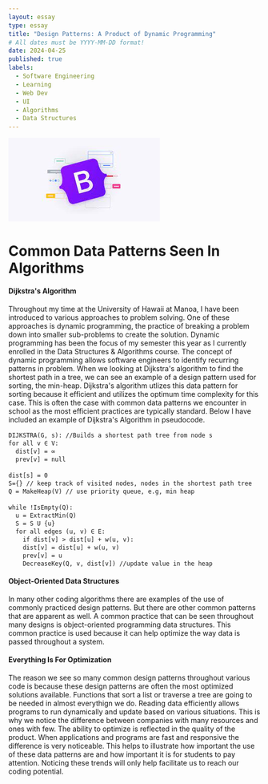 ```yaml
---
layout: essay
type: essay
title: "Design Patterns: A Product of Dynamic Programming"
# All dates must be YYYY-MM-DD format!
date: 2024-04-25
published: true
labels:
  - Software Engineering
  - Learning
  - Web Dev
  - UI
  - Algorithms
  - Data Structures
---
```


<img width="303px" class="rounded float-start pe-4" src="../img/bootstrap5-icon.jpg">

<h1>Common Data Patterns Seen In Algorithms</h1>
<h4>Dijkstra's Algorithm</h4>
Throughout my time at the University of Hawaii at Manoa, I have been introduced to various approaches to problem solving. One of these approaches is dynamic programming, the practice of breaking a problem down into smaller sub-problems to create the solution. Dynamic programming has been the focus of my semester this year as I currently enrolled in the Data Structures & Algorithms course. The concept of dynamic programming allows software engineers to identify recurring patterns in problem. When we looking at Dijkstra's algorithm to find the shortest path in a tree, we can see an example of a design pattern used for sorting, the min-heap. Dijkstra's algorithm utlizes this data pattern for sorting because it efficient and utilizes the optimum time complexity for this case. This is often the case with common data patterns we encounter in school as the most efficient practices are typically standard. Below I have included an example of Dijkstra's Algorithm in pseudocode.

```
DIJKSTRA(G, s): //Builds a shortest path tree from node s
for all v ∈ V:
  dist[v] = ∞
  prev[v] = null

dist[s] = 0
S={} // keep track of visited nodes, nodes in the shortest path tree
Q = MakeHeap(V) // use priority queue, e.g, min heap

while !IsEmpty(Q):
  u = ExtractMin(Q)
  S = S U {u}
  for all edges (u, v) ∈ E:
    if dist[v] > dist[u] + w(u, v):
    dist[v] = dist[u] + w(u, v)
    prev[v] = u
    DecreaseKey(Q, v, dist[v]) //update value in the heap
```
<h4>Object-Oriented Data Structures</h4>
In many other coding algorithms there are examples of the use of commonly practiced design patterns. But there are other common patterns that are apparent as well. A common practice that can be seen throughout many designs is object-oriented programming data structures. This common practice is used because it can help optimize the way data is passed throughout a system.

<h4>Everything Is For Optimization</h4>
The reason we see so many common design patterns throughout various code is because these design patterns are often the most optimized solutions available. Functions that sort a list or traverse a tree are going to be needed in almost everythign we do. Reading data efficiently allows programs to run dynamically and update based on various situations. This is why we notice the difference between companies with many resources and ones with few. The ability to optimize is reflected in the quality of the product. When applications and programs are fast and responsive the difference is very noticeable. This helps to illustrate how important the use of these data patterns are and how important it is for students to pay attention. Noticing these trends will only help facilitate us to reach our coding potential.
